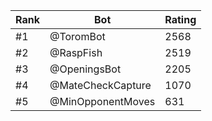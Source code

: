 Rank|Bot|Rating
---|---|---
#1|@ToromBot|2568
#2|@RaspFish|2519
#3|@OpeningsBot|2205
#4|@MateCheckCapture|1070
#5|@MinOpponentMoves|631
